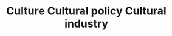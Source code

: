 ---
title: Culture Cultural policy Cultural industry
longTitle: 'Culture, Cultural policy, Cultural industry'
tags:
- gccommon
relatedTerm:
- "[[Cultural development]]"
---